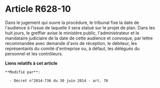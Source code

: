 # Article R628-10

Dans le jugement qui ouvre la procédure, le tribunal fixe la date de l'audience à l'issue de laquelle il sera statué sur le
projet de plan. Dans les huit jours, le greffier avise le ministère public, l'administrateur et le mandataire judiciaire de
la date de cette audience et convoque, par lettre recommandée avec demande d'avis de réception, le débiteur, les
représentants du comité d'entreprise ou, à défaut, les délégués du personnel et les contrôleurs.

**Liens relatifs à cet article**

	**Modifié par**:

	  - Décret n°2014-736 du 30 juin 2014 - art. 76
